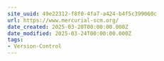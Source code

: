 ```yaml
---
site_uuid: 49e22312-f8f0-4fa7-a424-b4f5c399060c
url: https://www.mercurial-scm.org/
date_created: 2025-03-20T00:00:00.000Z
date_modified: 2025-03-24T00:00:00.000Z
tags:
- Version-Control
---
```








